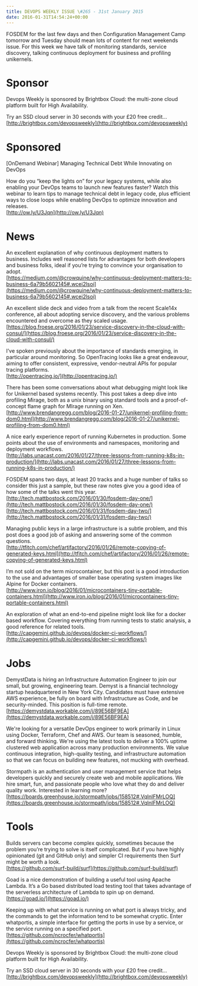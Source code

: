 ```yaml
---
title: DEVOPS WEEKLY ISSUE \#265 - 31st January 2015 
date: 2016-01-31T14:54:24+00:00
---
```


FOSDEM for the last few days and then Configuration Management Camp tomorrow and Tuesday should mean lots of content for next weekends issue. For this week we have talk of monitoring standards, service discovery, talking continuous deployment for business and profiling unikernels.


Sponsor
======

Devops Weekly is sponsored by Brightbox Cloud: the multi-zone cloud platform built for High Availability.

Try an SSD cloud server in 30 seconds with your £20 free credit…
<br>[http://brightbox.com/devopsweekly](http://brightbox.com/devopsweekly)


Sponsored
========

[OnDemand Webinar] Managing Technical Debt While Innovating on DevOps

How do you “keep the lights on” for your legacy systems, while also enabling your DevOps teams to launch new features faster? Watch this webinar to learn tips to manage technical debt in legacy code, plus efficient ways to close loops while enabling DevOps to optimize innovation and releases.
<br>[http://ow.ly/U3Jqn](http://ow.ly/U3Jqn)


News
====

An excellent explanation of why continuous deployment matters to business. Includes well reasoned lists for advantages for both developers and business folks, ideal if you’re trying to convince your organisation to adopt.
<br>[https://medium.com/@crowquine/why-continuous-deployment-matters-to-business-6a79b5602145#.wcei2lsoi](https://medium.com/@crowquine/why-continuous-deployment-matters-to-business-6a79b5602145#.wcei2lsoi)


An excellent slide deck and video from a talk from the recent Scale14x conference, all about adopting service discovery, and the various problems encountered and overcome as they scaled usage.
<br>[https://blog.froese.org/2016/01/23/service-discovery-in-the-cloud-with-consul/](https://blog.froese.org/2016/01/23/service-discovery-in-the-cloud-with-consul/)


I’ve spoken previously about the importance of standards emerging, in particular around monitoring. So OpenTracing looks like a great endeavour, aiming to offer consistent, expressive, vendor-neutral APIs for popular tracing platforms.
<br>[http://opentracing.io/](http://opentracing.io/)


There has been some conversations about what debugging might look like for Unikernel based systems recently. This post takes a deep dive into profiling Mirage, both as a unix binary using standard tools and a proof-of-concept flame graph for MIrage running on Xen.
<br>[http://www.brendangregg.com/blog/2016-01-27/unikernel-profiling-from-dom0.html](http://www.brendangregg.com/blog/2016-01-27/unikernel-profiling-from-dom0.html)


A nice early experience report of running Kubernetes in production. Some points about the use of environments and namespaces, monitoring and deployment workflows.
<br>[http://labs.unacast.com/2016/01/27/three-lessons-from-running-k8s-in-production/](http://labs.unacast.com/2016/01/27/three-lessons-from-running-k8s-in-production/)


FOSDEM spans two days, at least 20 tracks and a huge number of talks so consider this just a sample, but these raw notes give you a good idea of how some of the talks went this year.
<br>[http://tech.mattbostock.com/2016/01/30/fosdem-day-one/](http://tech.mattbostock.com/2016/01/30/fosdem-day-one/)
<br>[http://tech.mattbostock.com/2016/01/31/fosdem-day-two/](http://tech.mattbostock.com/2016/01/31/fosdem-day-two/)


Managing public keys in a large infrastructure is a subtle problem, and this post does a good job of asking and answering some of the common questions.
<br>[http://tfitch.com/chef/artifactory/2016/01/26/remote-copying-of-generated-keys.html](http://tfitch.com/chef/artifactory/2016/01/26/remote-copying-of-generated-keys.html)


I’m not sold on the term microcontainer, but this post is a good introduction to the use and advantages of smaller base operating system images like Alpine for Docker containers.
<br>[http://www.iron.io/blog/2016/01/microcontainers-tiny-portable-containers.html](http://www.iron.io/blog/2016/01/microcontainers-tiny-portable-containers.html)


An exploration of what an end-to-end pipeline might look like for a docker based workflow. Covering everything from running tests to static analysis, a good reference for related tools.
<br>[http://capgemini.github.io/devops/docker-ci-workflows/](http://capgemini.github.io/devops/docker-ci-workflows/)



Jobs
====

DemystData is hiring an Infrastructure Automation Engineer to join our small, but growing, engineering team. Demyst is a financial technology startup headquartered in New York City. Candidates must have extensive AWS experience, be fully on board with Infrastructure as Code, and be security-minded. This position is full-time remote.
<br>[https://demystdata.workable.com/j/89E56BF9EA](https://demystdata.workable.com/j/89E56BF9EA)


We're looking for a versatile DevOps engineer to work primarily in Linux using Docker, Terraform, Chef and AWS. Our team is seasoned, humble, and forward thinking. We're using the latest tools to deliver a 100% uptime clustered web application across many production environments. We value continuous integration, high-quality testing, and infrastructure automation so that we can focus on building new features, not mucking with overhead.

Stormpath is an authentication and user management service that helps developers quickly and securely create web and mobile applications. We hire smart, fun, and passionate people who love what they do and deliver quality work. Interested in learning more?
<br>[https://boards.greenhouse.io/stormpath/jobs/158512#.VqlnlFMrLOQ](https://boards.greenhouse.io/stormpath/jobs/158512#.VqlnlFMrLOQ)


Tools
=====

Builds servers can become complex quickly, sometimes because the problem you’re trying to solve is itself complicated. But if you have highly opinionated (git and GitHub only) and simpler CI requirements then Surf might be worth a look.
<br>[https://github.com/surf-build/surf](https://github.com/surf-build/surf)


Goad is a nice demonstration of building a useful tool using Apache Lambda. It’s a Go based distributed load testing tool that takes advantage of the serverless architecture of Lambda to spin up on demand.
<br>[https://goad.io/](https://goad.io/)


Keeping up with what service is running on what port is always tricky, and the commands to get the information tend to be somewhat cryptic. Enter whatportis, a simple interface for getting the ports in use by a service, or the service running on a specified port.
<br>[https://github.com/ncrocfer/whatportis](https://github.com/ncrocfer/whatportis)


Devops Weekly is sponsored by Brightbox Cloud: the multi-zone cloud platform built for High Availability.

Try an SSD cloud server in 30 seconds with your £20 free credit…
<br>[http://brightbox.com/devopsweekly](http://brightbox.com/devopsweekly)



